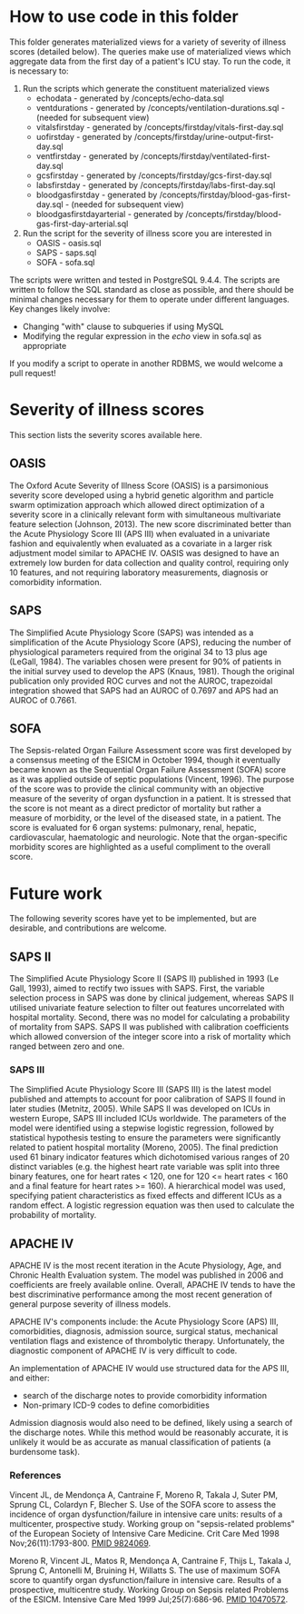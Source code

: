 # How to use code in this folder

This folder generates materialized views for a variety of severity of illness scores (detailed below).
The queries make use of materialized views which aggregate data from the first day of a patient's ICU stay. To run the code, it is necessary to:

1. Run the scripts which generate the constituent materialized views
    * echodata - generated by /concepts/echo-data.sql 
    * ventdurations - generated by /concepts/ventilation-durations.sql - (needed for subsequent view)
    * vitalsfirstday - generated by /concepts/firstday/vitals-first-day.sql 
    * uofirstday - generated by /concepts/firstday/urine-output-first-day.sql
    * ventfirstday - generated by /concepts/firstday/ventilated-first-day.sql
    * gcsfirstday - generated by /concepts/firstday/gcs-first-day.sql
    * labsfirstday - generated by /concepts/firstday/labs-first-day.sql
    * bloodgasfirstday - generated by /concepts/firstday/blood-gas-first-day.sql - (needed for subsequent view)
    * bloodgasfirstdayarterial - generated by /concepts/firstday/blood-gas-first-day-arterial.sql
2. Run the script for the severity of illness score you are interested in
    * OASIS - oasis.sql
    * SAPS - saps.sql
    * SOFA - sofa.sql

The scripts were written and tested in PostgreSQL 9.4.4. The scripts are written to follow the SQL standard as close as possible, and there should be minimal changes necessary for them to operate under different languages. Key changes likely involve:
  * Changing "with" clause to subqueries if using MySQL
  * Modifying the regular expression in the *echo* view in sofa.sql as appropriate

If you modify a script to operate in another RDBMS, we would welcome a pull request!

# Severity of illness scores

This section lists the severity scores available here.

## OASIS

The Oxford Acute Severity of Illness Score (OASIS) is a parsimonious severity score developed using a hybrid genetic algorithm and particle swarm optimization approach which allowed direct optimization of a severity score in a clinically relevant form with simultaneous multivariate feature selection (Johnson, 2013). The new score discriminated better than the Acute Physiology Score III (APS III) when evaluated in a univariate fashion and equivalently when evaluated as a covariate in a larger risk adjustment model similar to APACHE IV. OASIS was designed to have an extremely low burden for data collection and quality control, requiring only 10 features, and not requiring laboratory measurements, diagnosis or comorbidity information.

## SAPS

The Simplified Acute Physiology Score (SAPS) was intended as a simplification of the Acute Physiology Score (APS), reducing the number of physiological parameters required from the original 34 to 13 plus age (LeGall, 1984). The variables chosen were present for 90\% of patients in the initial survey used to develop the APS (Knaus, 1981). Though the original publication only provided ROC curves and not the AUROC, trapezoidal integration showed that SAPS had an AUROC of 0.7697 and APS had an AUROC of 0.7661.

## SOFA

The Sepsis-related Organ Failure Assessment score was first developed by a consensus meeting of the ESICM in October 1994, though it eventually became known as the Sequential Organ Failure Assessment (SOFA) score as it was applied outside of septic populations (Vincent, 1996).
The purpose of the score was to provide the clinical community with an objective measure of the severity of organ dysfunction in a patient.
It is stressed that the score is not meant as a direct predictor of mortality but rather a measure of morbidity, or the level of the diseased state, in a patient.
The score is evaluated for 6 organ systems: pulmonary, renal, hepatic, cardiovascular, haematologic and neurologic.
Note that the organ-specific morbidity scores are highlighted as a useful compliment to the overall score.

# Future work

The following severity scores have yet to be implemented, but are desirable, and contributions are welcome.

## SAPS II

The Simplified Acute Physiology Score II (SAPS II) published in 1993 (Le Gall, 1993), aimed to rectify two issues with SAPS. First, the variable selection process in SAPS was done by clinical judgement, whereas SAPS II utilised univariate feature selection to filter out features uncorrelated with hospital mortality. Second, there was no model for calculating a probability of mortality from SAPS. SAPS II was published with calibration coefficients which allowed conversion of the integer score into a risk of mortality which ranged between zero and one.

### SAPS III

The Simplified Acute Physiology Score III (SAPS III) is the latest model published and attempts to account for poor calibration of SAPS II found in later studies (Metnitz, 2005).
While SAPS II was developed on ICUs in western Europe, SAPS III included ICUs worldwide.
The parameters of the model were identified using a stepwise logistic regression, followed by statistical hypothesis testing to ensure the parameters were significantly related to patient hospital mortality (Moreno, 2005).
The final prediction used 61 binary indicator features which dichotomised various ranges of 20 distinct variables (e.g. the highest heart rate variable was split into three binary features, one for heart rates $<$ 120, one for 120 <= heart rates $<$ 160 and a final feature for heart rates >= 160).
A hierarchical model was used, specifying patient characteristics as fixed effects and different ICUs as a random effect. A logistic regression equation was then used to calculate the probability of mortality.


## APACHE IV

APACHE IV is the most recent iteration in the Acute Physiology, Age, and Chronic Health Evaluation system. The model was published in 2006 and coefficients are freely available online.
Overall, APACHE IV tends to have the best discriminative performance among the most recent generation of general purpose severity of illness models.

APACHE IV's components include: the Acute Physiology Score (APS) III, comorbidities, diagnosis, admission source, surgical status, mechanical ventilation flags and existence of thrombolytic therapy.
Unfortunately, the diagnostic component of APACHE IV is very difficult to code.

An implementation of APACHE IV would use structured data for the APS III, and either:

* search of the discharge notes to provide comorbidity information
* Non-primary ICD-9 codes to define comorbidities

Admission diagnosis would also need to be defined, likely using a search of the discharge notes. While this method would be reasonably accurate, it is unlikely it would be as accurate as manual classification of patients (a burdensome task).

### References

Vincent JL, de Mendonça A, Cantraine F, Moreno R, Takala J, Suter PM, Sprung CL, Colardyn F, Blecher S. Use of the SOFA score to assess the incidence of organ dysfunction/failure in intensive care units: results of a multicenter, prospective study. Working group on "sepsis-related problems" of the European Society of Intensive Care Medicine. Crit Care Med 1998 Nov;26(11):1793-800. [PMID 9824069](https://www.ncbi.nlm.nih.gov/pubmed/9824069?dopt=Abstract).

Moreno R, Vincent JL, Matos R, Mendonça A, Cantraine F, Thijs L, Takala J, Sprung C, Antonelli M, Bruining H, Willatts S. The use of maximum SOFA score to quantify organ dysfunction/failure in intensive care. Results of a prospective, multicentre study. Working Group on Sepsis related Problems of the ESICM. Intensive Care Med 1999 Jul;25(7):686-96. [PMID 10470572](https://www.ncbi.nlm.nih.gov/pubmed/10470572?dopt=Abstract).
